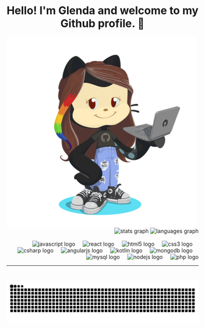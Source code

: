 <h1 align="center"> Hello! I'm Glenda and welcome to my Github profile. 👋 </h1>

<img align="left" height="500" src="./src/person.png"/>

<div align="right">
  <img src="https://github-readme-stats.vercel.app/api?username=glendalvesx&hide_title=false&hide_rank=true&show_icons=true&include_all_commits=true&count_private=true&disable_animations=false&theme=bear&locale=en&hide_border=true" height="180" alt="stats graph"  />
  <img src="https://github-readme-stats.vercel.app/api/top-langs?username=glendalvesx&locale=en&hide_title=false&layout=compact&card_width=320&langs_count=10&theme=bear&hide_border=true" height="180" alt="languages graph"  />
</div>



<br clear="both">

<div align="right">
  <img src="https://skillicons.dev/icons?i=js" height="35" alt="javascript logo"  />
  <img width="12" />
  <img src="https://skillicons.dev/icons?i=react" height="35" alt="react logo"  />
  <img width="12" />
  <img src="https://skillicons.dev/icons?i=html" height="35" alt="html5 logo"  />
  <img width="12" />
  <img src="https://skillicons.dev/icons?i=css" height="35" alt="css3 logo"  />
  <img width="12" />
  <img src="https://skillicons.dev/icons?i=cs" height="35" alt="csharp logo"  />
  <img width="12" />
  <img src="https://skillicons.dev/icons?i=angular" height="35" alt="angularjs logo"  />
  <img width="12" />
  <img src="https://skillicons.dev/icons?i=kotlin" height="35" alt="kotlin logo"  />
  <img width="12" />
  <img src="https://skillicons.dev/icons?i=mongodb" height="35" alt="mongodb logo"  />
  <img width="12" />
  <img src="https://skillicons.dev/icons?i=mysql" height="35" alt="mysql logo"  />
  <img width="12" />
  <img src="https://skillicons.dev/icons?i=nodejs" height="35" alt="nodejs logo"  />
  <img width="12" />
  <img src="https://skillicons.dev/icons?i=php" height="35" alt="php logo"  />
</div>


---

###

<br clear="both">

<div align="center">
<img src="https://raw.githubusercontent.com/glendalvesx/glendalvesx/output/snake.svg" alt="Snake animation" />
</div>

###
